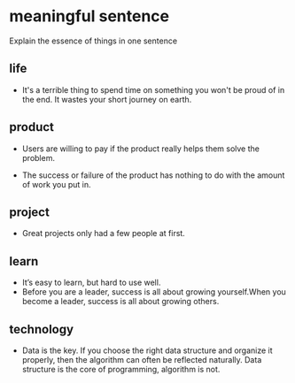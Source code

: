 # meaningful sentence

Explain the essence of things in one sentence

## life

- It's a terrible thing to spend time on something you won't be proud of in the end. It wastes your short journey on earth.

## product

- Users are willing to pay if the product really helps them solve the problem.

- The success or failure of the product has nothing to do with the amount of work you put in.

## project

- Great projects only had a few people at first.

## learn

- It’s easy to learn, but hard to use well.
- Before you are a leader, success is all about growing yourself.When you become a leader, success is all about growing others.

## technology

- Data is the key. If you choose the right data structure and organize it properly, then the algorithm can often be reflected naturally. Data structure is the core of programming, algorithm is not.
